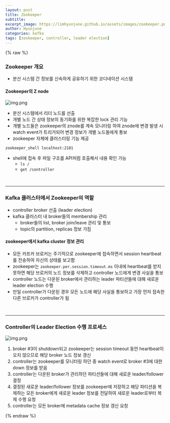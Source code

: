 ```yaml
---
layout: post
title: Zookeeper
subtitle:
excerpt_image: https://limhyunjune.github.io/assets/images/zookeeper.png
author: Hyunjune
categories: kafka
tags: [zookeeper, controller, leader election]
---
```

{% raw %}
### Zookeeper 개요
- 분산 시스템 간 정보를 신속하게 공유하기 위한 코디네이션 시스템

#### Zookeeper의 Z node

![img.png](https://limhyunjune.github.io/assets/images/zookeeper.png)
- 분산 시스템에서 리더 노드를 선출
- 개별 노드 간 상태 정보의 동기화를 위한 복잡한 lock 관리 기능
- 개별 노드들은 zookeeper의 znode를 계속 모니터링 하여 znode에 변경 발생 시 watch event가 트리거되어 변경 정보가 개별 노드들에게 통보
- zookeeper 자체에 클러스터링 기능 제공

```
zookeeper_shell localhost:2181
```
- shell에 접속 후 파일 구조를 API처럼 호출해서 내용 확인 가능
  - `ls /`
  - `get /controller`

<br>
<hr>

### Kafka 클러스터에서 Zookeeper의 역할
- controller broker 선출 (leader election)
- kafka 클러스터 내 broker들의 membership 관리
  - broker들의 list, broker join/leave 관리 및 통보
  - topic의 partition, replicas 정보 가짐

#### zookeeper에서 kafka cluster 정보 관리
- 모든 카프카 브로커는 주기적으로 zookeeper에 접속하면서 session heartbeat를 전송하여 자신의 상태를 보고함
- zookeeper는 `zookeeper.per.session.timeout.ms` 이내에 heartbeat를 받지 못하면 해당 브로커의 노드 정보를 삭제하고 controller 노드에게 변경 사실을 통보
- controller 노드는 다운된 broker에서 관리하는 leader 파티션들에 대해 새로운 leader election 수행
- 만일 controller가 다운된 경우 모든 노드에 해당 사실을 통보하고 가장 먼저 접속한 다른 브로커가 controller가 됨

<br>
<hr>

### Controller의 Leader Election 수행 프로세스

![img.png](https://limhyunjune.github.io/assets/images/leaderelection.png)

1) broker #3이 shutdown되고 zookeeper는 session timeout 동안 heartbeat이 오지 않으므로 해당 broker 노드 정보 갱신
2) controller는 zookeeper를 모니터링 하던 중 watch event로 broker #3에 대한 down 정보를 받음
3) controller는 다운된 broker가 관리하던 파티션들에 대해 새로운 leader/follower 결정
4) 결정된 새로운 leader/follower 정보를 zookeeper에 저장하고 해당 파티션을 복제하는 모든 broker에게 새로운 leader 정보를 전달하여 새로운 leader로부터 복제 수행 요청
5) controller는 모든 broker에 metadata cache 정보 갱신 요청 





{% endraw %}
